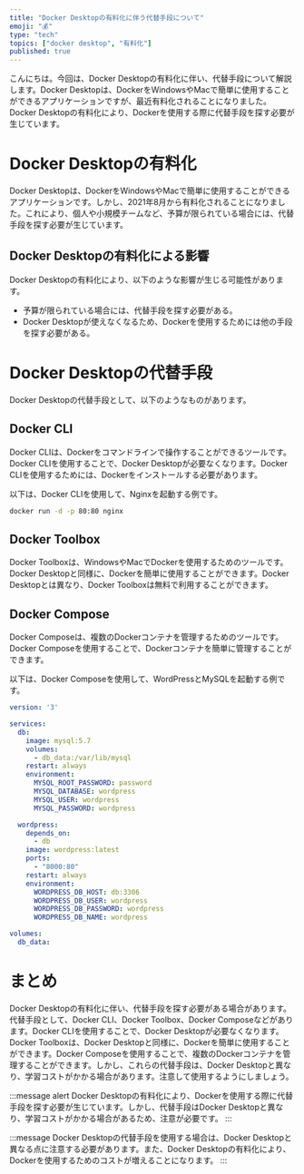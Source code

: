 ```yaml
---
title: "Docker Desktopの有料化に伴う代替手段について"
emoji: "💰"
type: "tech"
topics: ["docker desktop", "有料化"]
published: true
---
```


こんにちは。今回は、Docker Desktopの有料化に伴い、代替手段について解説します。Docker Desktopは、DockerをWindowsやMacで簡単に使用することができるアプリケーションですが、最近有料化されることになりました。Docker Desktopの有料化により、Dockerを使用する際に代替手段を探す必要が生じています。

# Docker Desktopの有料化

Docker Desktopは、DockerをWindowsやMacで簡単に使用することができるアプリケーションです。しかし、2021年8月から有料化されることになりました。これにより、個人や小規模チームなど、予算が限られている場合には、代替手段を探す必要が生じています。

## Docker Desktopの有料化による影響

Docker Desktopの有料化により、以下のような影響が生じる可能性があります。

- 予算が限られている場合には、代替手段を探す必要がある。
- Docker Desktopが使えなくなるため、Dockerを使用するためには他の手段を探す必要がある。

# Docker Desktopの代替手段

Docker Desktopの代替手段として、以下のようなものがあります。

## Docker CLI

Docker CLIは、Dockerをコマンドラインで操作することができるツールです。Docker CLIを使用することで、Docker Desktopが必要なくなります。Docker CLIを使用するためには、Dockerをインストールする必要があります。

以下は、Docker CLIを使用して、Nginxを起動する例です。

```bash
docker run -d -p 80:80 nginx
```

## Docker Toolbox

Docker Toolboxは、WindowsやMacでDockerを使用するためのツールです。Docker Desktopと同様に、Dockerを簡単に使用することができます。Docker Desktopとは異なり、Docker Toolboxは無料で利用することができます。

## Docker Compose

Docker Composeは、複数のDockerコンテナを管理するためのツールです。Docker Composeを使用することで、Dockerコンテナを簡単に管理することができます。

以下は、Docker Composeを使用して、WordPressとMySQLを起動する例です。

```yaml
version: '3'

services:
  db:
    image: mysql:5.7
    volumes:
      - db_data:/var/lib/mysql
    restart: always
    environment:
      MYSQL_ROOT_PASSWORD: password
      MYSQL_DATABASE: wordpress
      MYSQL_USER: wordpress
      MYSQL_PASSWORD: wordpress

  wordpress:
    depends_on:
      - db
    image: wordpress:latest
    ports:
      - "8000:80"
    restart: always
    environment:
      WORDPRESS_DB_HOST: db:3306
      WORDPRESS_DB_USER: wordpress
      WORDPRESS_DB_PASSWORD: wordpress
      WORDPRESS_DB_NAME: wordpress

volumes:
  db_data:
```

# まとめ

Docker Desktopの有料化に伴い、代替手段を探す必要がある場合があります。代替手段として、Docker CLI、Docker Toolbox、Docker Composeなどがあります。Docker CLIを使用することで、Docker Desktopが必要なくなります。Docker Toolboxは、Docker Desktopと同様に、Dockerを簡単に使用することができます。Docker Composeを使用することで、複数のDockerコンテナを管理することができます。しかし、これらの代替手段は、Docker Desktopと異なり、学習コストがかかる場合があります。注意して使用するようにしましょう。

:::message alert
Docker Desktopの有料化により、Dockerを使用する際に代替手段を探す必要が生じています。しかし、代替手段はDocker Desktopと異なり、学習コストがかかる場合があるため、注意が必要です。
:::

:::message
Docker Desktopの代替手段を使用する場合は、Docker Desktopと異なる点に注意する必要があります。また、Docker Desktopの有料化により、Dockerを使用するためのコストが増えることになります。
:::
